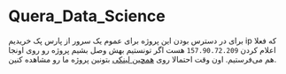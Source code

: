 # Quera_Data_Science
برای در دسترس بودن این پروژه برای عموم یک سرور از پارس پک خریدیم ip که فعلا اعلام کردن ```157.90.72.209``` هست اگر تونستیم بهش وصل بشیم پروژه رو روی اونجا هم می‌فرستیم.
اون وقت احتمالا روی [همچین لینکی](103.75.196.219:8506)   بتونین پروژه ما رو مشاهده کنین.